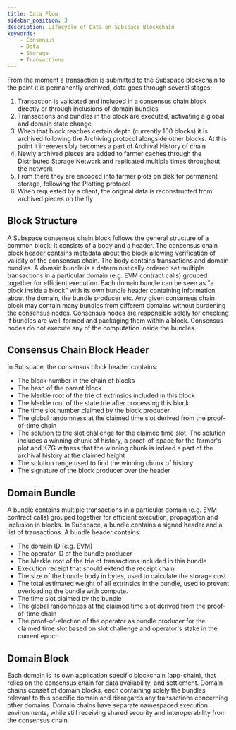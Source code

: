 ```yaml
---
title: Data Flow
sidebar_position: 3
description: Lifecycle of Data on Subspace Blockchain
keywords:
    - Consensus
    - Data
    - Storage
    - Transactions
---
```


From the moment a transaction is submitted to the Subspace blockchain to the point it is permanently archived, data goes through several stages:
1. Transaction is validated and included in a consensus chain block directly or through inclusions of domain bundles
2. Transactions and bundles in the block are executed, activating a global and domain state change
3. When that block reaches certain depth (currently 100 blocks) it is archived following the Archiving protocol alongside other blocks. At this point it irrereversibly becomes a part of Archival History of chain
4. Newly archived pieces are added to farmer caches through the Distributed Storage Network and replicated multiple times throughout the network
5. From there they are encoded into farmer plots on disk for permanent storage, following the Plotting protocol
6. When requested by a client, the original data is reconstructed from archived pieces on the fly
<!-- ![DataFlow](../../src/Images/DataFlow.png) -->

## Block Structure

A Subspace consensus chain block follows the general structure of a common block: it consists of a body and a header. The consensus chain block header contains metadata about the block allowing verification of validity of the consensus chain. The body contains transactions and domain bundles. A domain bundle is a deterministically ordered set multiple transactions in a particular domain (e.g. EVM contract calls) grouped together for efficient execution. Each domain bundle can be seen as "a block inside a block" with its own bundle header containing information about the domain, the bundle producer etc. Any given consensus chain block may contain many bundles from different domains without burdening the consensus nodes. Consensus nodes are responsible solely for checking if bundles are well-formed and packaging them within a block. Consensus nodes do not execute any of the computation inside the bundles.

## Consensus Chain Block Header

In Subspace, the consensus block header contains:
- The block number in the chain of blocks
- The hash of the parent block
- The Merkle root of the trie of extrinsics included in this block
- The Merkle root of the state trie after processing this block
- The time slot number claimed by the block producer
- The global randomness at the claimed time slot derived from the proof-of-time chain
- The solution to the slot challenge for the claimed time slot. The solution includes a winning chunk of history, a proof-of-space for the farmer's plot and KZG witness that the winning chunk is indeed a part of the archival history at the claimed height
- The solution range used to find the winning chunk of history
- The signature of the block producer over the header

## Domain Bundle

A bundle contains multiple transactions in a particular domain (e.g. EVM contract calls) grouped together for efficient execution, propagation and inclusion in blocks. In Subspace, a bundle contains a signed header and a list of transactions. A bundle header contains:
- The domain ID (e.g. EVM)
- The operator ID of the bundle producer
- The Merkle root of the trie of transactions included in this bundle
- Execution receipt that should extend the receipt chain
- The size of the bundle body in bytes, used to calculate the storage cost
- The total estimated weight of all extrinsics in the bundle, used to prevent overloading the bundle with compute.
- The time slot claimed by the bundle
- The global randomness at the claimed time slot derived from the proof-of-time chain
- The proof-of-election of the operator as bundle producer for the claimed time slot based on slot challenge and operator's stake in the current epoch

## Domain Block

Each domain is its own application specific blockchain (app-chain), that relies on the consensus chain for data availability, and settlement. 
Domain chains consist of domain blocks, each containing solely the bundles relevant to this specific domain and disregards any transactions concerning other domains. Domain chains have separate namespaced execution environments, while still receiving shared security and interoperability from the consensus chain.

<!-- ![DomainChains](../../src/Images/Domain_Chains.png) -->